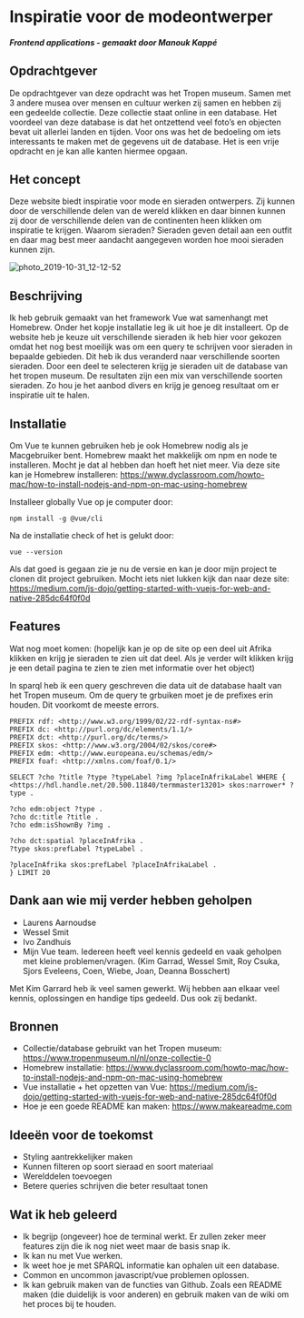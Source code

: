 # Inspiratie voor de modeontwerper
##### Frontend applications - gemaakt door Manouk Kappé

## Opdrachtgever
De opdrachtgever van deze opdracht was het Tropen museum. Samen met 3 andere musea over mensen en cultuur werken zij samen en 
hebben zij een gedeelde collectie. Deze collectie staat online in een database. Het voordeel van deze database is dat het 
ontzettend veel foto’s en objecten bevat uit allerlei landen en tijden. Voor ons was het de bedoeling om iets interessants 
te maken met de gegevens uit de database. Het is een vrije opdracht en je kan alle kanten hiermee opgaan.

## Het concept 
Deze website biedt inspiratie voor mode en sieraden ontwerpers. Zij kunnen door de verschillende delen van de wereld klikken en daar binnen kunnen zij door de verschillende delen van de continenten heen klikken om inspiratie te krijgen. Waarom sieraden? Sieraden geven detail aan een outfit en daar mag best meer aandacht aangegeven worden hoe mooi sieraden kunnen zijn. 

![photo_2019-10-31_12-12-52](https://user-images.githubusercontent.com/45541885/67942607-7bcc3900-fbd8-11e9-956a-c1ec3274b94b.jpg)

## Beschrijving
Ik heb gebruik gemaakt van het framework Vue wat samenhangt met Homebrew. Onder het kopje installatie leg ik uit hoe je 
dit installeert. Op de website heb je keuze uit verschillende sieraden ik heb hier voor gekozen omdat het nog best moeilijk was om een query te schrijven voor sieraden in bepaalde gebieden. Dit heb ik dus veranderd naar verschillende soorten sieraden.
Door een deel te selecteren krijg je sieraden uit de database van het tropen museum. De resultaten zijn een mix van 
verschillende soorten sieraden. Zo hou je het aanbod divers en krijg je genoeg resultaat om er inspiratie uit te halen. 

## Installatie 
Om Vue te kunnen gebruiken heb je ook Homebrew nodig als je Macgebruiker bent. Homebrew maakt het makkelijk om npm en 
node te installeren. Mocht je dat al hebben dan hoeft het niet meer. Via deze site kan je Homebrew 
installeren: https://www.dyclassroom.com/howto-mac/how-to-install-nodejs-and-npm-on-mac-using-homebrew 

Installeer globally Vue op je computer door:
```
npm install -g @vue/cli
```

Na de installatie check of het is gelukt door:
```
vue --version
```

Als dat goed is gegaan zie je nu de versie en kan je door mijn project te clonen dit project gebruiken. 
Mocht iets niet lukken kijk dan naar deze site: https://medium.com/js-dojo/getting-started-with-vuejs-for-web-and-native-285dc64f0f0d 

## Features
Wat nog moet komen: (hopelijk kan je op de site op een deel uit Afrika klikken en krijg je sieraden te zien uit dat deel. 
Als je verder wilt klikken krijg je een detail pagina te zien te zien met informatie over het object)

In sparql heb ik een query geschreven die data uit de database haalt van het Tropen museum. Om de query te grbuiken moet je de prefixes erin houden. Dit voorkomt de meeste errors. 

```
PREFIX rdf: <http://www.w3.org/1999/02/22-rdf-syntax-ns#>
PREFIX dc: <http://purl.org/dc/elements/1.1/>
PREFIX dct: <http://purl.org/dc/terms/>
PREFIX skos: <http://www.w3.org/2004/02/skos/core#>
PREFIX edm: <http://www.europeana.eu/schemas/edm/>
PREFIX foaf: <http://xmlns.com/foaf/0.1/>

SELECT ?cho ?title ?type ?typeLabel ?img ?placeInAfrikaLabel WHERE {
<https://hdl.handle.net/20.500.11840/termmaster13201> skos:narrower* ?type .
                
?cho edm:object ?type .
?cho dc:title ?title .
?cho edm:isShownBy ?img .
             
?cho dct:spatial ?placeInAfrika .
?type skos:prefLabel ?typeLabel .

?placeInAfrika skos:prefLabel ?placeInAfrikaLabel .
} LIMIT 20
```

## Dank aan wie mij verder hebben geholpen
-	Laurens Aarnoudse
-	Wessel Smit
- Ivo Zandhuis
-	Mijn Vue team. Iedereen heeft veel kennis gedeeld en vaak geholpen met kleine problemen/vragen. 
(Kim Garrad, Wessel Smit, Roy Csuka, Sjors Eveleens, Coen, Wiebe, Joan, Deanna Bosschert)

Met Kim Garrard heb ik veel samen gewerkt. Wij hebben aan elkaar veel kennis, oplossingen en handige tips gedeeld. 
Dus ook zij bedankt. 

## Bronnen
-	Collectie/database gebruikt van het Tropen museum: https://www.tropenmuseum.nl/nl/onze-collectie-0 
-	Homebrew installatie: https://www.dyclassroom.com/howto-mac/how-to-install-nodejs-and-npm-on-mac-using-homebrew
-	Vue installatie + het opzetten van Vue: https://medium.com/js-dojo/getting-started-with-vuejs-for-web-and-native-285dc64f0f0d
-	Hoe je een goede README kan maken: https://www.makeareadme.com 


## Ideeën voor de toekomst
-	Styling aantrekkelijker maken
-	Kunnen filteren op soort sieraad en soort materiaal
-	Werelddelen toevoegen
- Betere queries schrijven die beter resultaat tonen

## Wat ik heb geleerd
-	Ik begrijp (ongeveer) hoe de terminal werkt. Er zullen zeker meer features zijn die ik nog niet weet maar de basis snap ik.
-	Ik kan nu met Vue werken.
-	Ik weet hoe je met SPARQL informatie kan ophalen uit een database.
-	Common en uncommon javascript/vue problemen oplossen. 
-	Ik kan gebruik maken van de functies van Github. Zoals een README maken (die duidelijk is voor anderen) en 
gebruik maken van de wiki om het proces bij te houden.  

 
